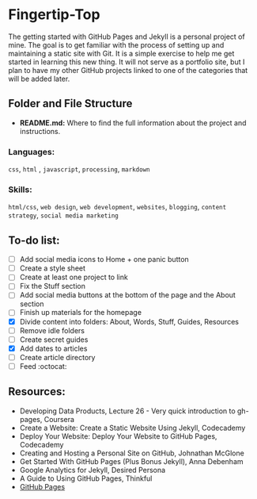 # Fingertip-Top 

The getting started with GitHub Pages and Jekyll is a personal project of mine. The goal is to get familiar with the process of setting up and maintaining a static site with Git. It is a simple exercise to help me get started in learning this new thing. It will not serve as a portfolio site, but I plan to have my other GitHub projects linked to one of the categories that will be added later. 

## Folder and File Structure

* **README.md:** Where to find the full information about the project and instructions. 

### Languages:
```css```, ```html``` , ```javascript```, ```processing```, ```markdown```

### Skills:
```html/css```, ```web design```, ```web development```, ```websites```, ```blogging```, ```content strategy```, ```social media marketing```

## To-do list:
- [ ] Add social media icons to Home + one panic button
- [ ] Create a style sheet
- [ ] Create at least one project to link
- [ ] Fix the Stuff section
- [ ] Add social media buttons at the bottom of the page and the About section
- [ ] Finish up materials for the homepage
- [x] Divide content into folders: About, Words, Stuff, Guides, Resources
- [ ] Remove idle folders
- [ ] Create secret guides
- [x] Add dates to articles
- [ ] Create article directory
- [ ] Feed :octocat:

## Resources:

* Developing Data Products, Lecture 26 - Very quick introduction to gh-pages, Coursera 
* Create a Website: Create a Static Website Using Jekyll, Codecademy
* Deploy Your Website: Deploy Your Website to GitHub Pages, Codecademy
* Creating and Hosting a Personal Site on GitHub, Johnathan McGlone
* Get Started With GitHub Pages (Plus Bonus Jekyll), Anna Debenham
* Google Analytics for Jekyll, Desired Persona
* A Guide to Using GitHub Pages, Thinkful
* [GitHub Pages](https://pages.github.com/) 
